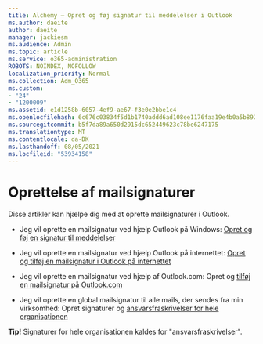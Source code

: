 ```yaml
---
title: Alchemy – Opret og føj signatur til meddelelser i Outlook
ms.author: daeite
author: daeite
manager: jackiesm
ms.audience: Admin
ms.topic: article
ms.service: o365-administration
ROBOTS: NOINDEX, NOFOLLOW
localization_priority: Normal
ms.collection: Adm_O365
ms.custom:
- "24"
- "1200009"
ms.assetid: e1d1258b-6057-4ef9-ae67-f3e0e2bbe1c4
ms.openlocfilehash: 6c676c03834f5d1b1740addd6ad108ee1176faa19e4b0a5b8927ac1e600810d2
ms.sourcegitcommit: b5f7da89a650d2915dc652449623c78be6247175
ms.translationtype: MT
ms.contentlocale: da-DK
ms.lasthandoff: 08/05/2021
ms.locfileid: "53934158"
---
```

# <a name="creating-email-signatures"></a>Oprettelse af mailsignaturer

Disse artikler kan hjælpe dig med at oprette mailsignaturer i Outlook.
  
- Jeg vil oprette en mailsignatur ved hjælp Outlook på Windows: [Opret og føj en signatur til meddelelser](https://support.office.com/article/8ee5d4f4-68fd-464a-a1c1-0e1c80bb27f2.aspx)
  
- Jeg vil oprette en mailsignatur ved hjælp Outlook på internettet: [Opret og tilføj en mailsignatur i Outlook på internettet](https://support.office.com/article/5ff9dcfd-d3f1-447b-b2e9-39f91b074ea3.aspx)

- Jeg vil oprette en mailsignatur ved hjælp af Outlook.com: Opret og [tilføj en mailsignatur på Outlook.com](https://support.office.com/article/776d9006-abdf-444e-b5b7-a61821dff034.aspx)

- Jeg vil oprette en global mailsignatur til alle mails, der sendes fra min virksomhed: Opret signaturer og [ansvarsfraskrivelser for hele organisationen](https://docs.microsoft.com/microsoft-365/admin/setup/create-signatures-and-disclaimers)

 **Tip!** Signaturer for hele organisationen kaldes for "ansvarsfraskrivelser".
  